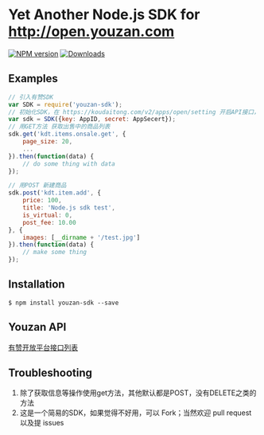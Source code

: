 # Yet Another Node.js SDK for http://open.youzan.com

[![NPM version][npm-image]][npm-url]
[![Downloads][downloads-image]][downloads-url]

## Examples

```js
// 引入有赞SDK
var SDK = require('youzan-sdk');
// 初始化SDK，在 https://koudaitong.com/v2/apps/open/setting 开启API接口，复制相应 AppID、AppSecert
var sdk = SDK({key: AppID, secret: AppSecert});
// 用GET方法 获取出售中的商品列表
sdk.get('kdt.items.onsale.get', {
    page_size: 20,
    ...
}).then(function(data) {
    // do some thing with data
});

// 用POST 新建商品
sdk.post('kdt.item.add', {
    price: 100,
    title: 'Node.js sdk test',
    is_virtual: 0,
    post_fee: 10.00
}, {
    images: [__dirname + '/test.jpg']
}).then(function(data) {
    // make some thing
});
```

## Installation

```
$ npm install youzan-sdk --save
```

## Youzan API

[有赞开放平台接口列表](http://open.youzan.com/api)

## Troubleshooting

1. 除了获取信息等操作使用get方法，其他默认都是POST，没有DELETE之类的方法
2. 这是一个简易的SDK，如果觉得不好用，可以 Fork；当然欢迎 pull request 以及提 issues


[npm-image]: https://img.shields.io/npm/v/youzan-sdk.svg?style=flat-square
[npm-url]: https://npmjs.org/package/youzan-sdk
[downloads-image]: http://img.shields.io/npm/dm/youzan-sdk.svg?style=flat-square
[downloads-url]: https://npmjs.org/package/youzan-sdk
